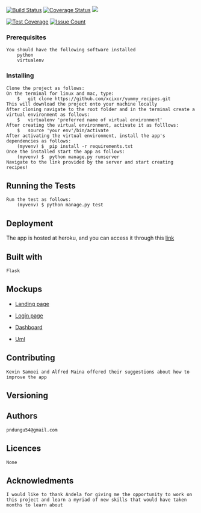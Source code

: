[![Build Status](https://travis-ci.org/xcixor/yummy_recipes.svg?branch=master)](https://travis-ci.org/xcixor/yummy_recipes)
<a href='https://coveralls.io/github/xcixor/yummy_recipes?branch=flask_recipe'><img src='https://coveralls.io/repos/github/xcixor/yummy_recipes/badge.svg?branch=flask_recipe' alt='Coverage Status' /></a>
<a href="https://codeclimate.com/github/codeclimate/codeclimate"><img src="https://codeclimate.com/github/codeclimate/codeclimate/badges/gpa.svg" /></a>

[![Test Coverage](https://codeclimate.com/github/codeclimate/codeclimate/badges/coverage.svg)](https://codeclimate.com/github/codeclimate/codeclimate/coverage)
[![Issue Count](https://codeclimate.com/github/codeclimate/codeclimate/badges/issue_count.svg)](https://codeclimate.com/github/codeclimate/codeclimate)

### Prerequisites
	You should have the following software installed
    	python
		virtualenv
### Installing
	Clone the project as follows:
	On the terminal for linux and mac, type: 
		$	git clone https://github.com/xcixor/yummy_recipes.git
    This will download the project onto your machine locally
	After cloning navigate to the root folder and in the terminal create a virtual environment as follows:
		$	virtualenv 'preferred name of virtual environment'
	After creating the virtual environment, activate it as folllows:
		$	source 'your env'/bin/activate
	After activating the virtual environment, install the app's dependencies as follows:
		(myvenv) $	pip install -r requirements.txt
	Once the installed start the app as follows:
		(myvenv) $	python manage.py runserver
	Navigate to the link provided by the server and start creating recipes!

## Running the Tests
	Run the test as follows:
		(myvenv) $ python manage.py test

## Deployment
The app is hosted at heroku, and you can access it through this [link](https://my-yummy.herokuapp.com/)
## Built with
	Flask

## Mockups
* [Landing page](/designs/wireframes/index_page.png)

* [Login page](/designs/wireframes/login_page.png)

* [Dashboard](/designs/wireframes/dashboard.png)

* [Uml](/designs/wireframes/uml.png)

## Contributing
	Kevin Samoei and Alfred Maina offered their suggestions about how to improve the app

## Versioning
## Authors
	pndungu54@gmail.com
## Licences
	None

## Acknowledments
	I would like to thank Andela for giving me the opportunity to work on this project and learn a myriad of new skills that would have taken months to learn about

